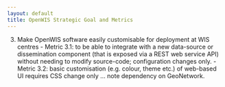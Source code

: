 ```yaml
---
layout: default
title: OpenWIS Strategic Goal and Metrics
---
```


  3. Make OpenWIS software easily customisable for deployment at WIS centres
    - Metric 3.1: to be able to integrate with a new data-source or dissemination component (that is exposed via a REST web service API) without needing to modify source-code; configuration changes only.
    - Metric 3.2: basic customisation (e.g. colour, theme etc.) of web-based UI requires CSS change only … note dependency on GeoNetwork.
